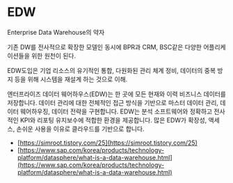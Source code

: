 # EDW

Enterprise Data Warehouse의 약자

기존 DW를 전사적으로 확장한 모델인 동시에 BPR과 CRM, BSC같은 다양한 어플리케이션들을 위한 원천이 된다.

EDW도입은 기업 리소스의 유기적인 통합, 다원화된 관리 체계 정비, 데이터의 중복 방지 등을 위해 시스템을 재설계 하는 것으로 이해.

엔터프라이즈 데이터 웨어하우스(EDW)는 한 곳에 모든 현재와 이력 비즈니스 데이터를 저장합니다. 데이터 관리에 대한 전체적인 접근 방식을 기반으로 마스터 데이터 관리, 데이터 웨어하우징, 데이터 전략을 구현합니다. EDW는 분석 소프트웨어와 정확하고 전사적인 KPI와 리포팅 유지보수에 적합한 환경을 제공합니다. 많은 EDW가 확장성, 액세스, 손쉬운 사용을 이유로 클라우드를 기반으로 합니다.



* [https://simroot.tistory.com/25](https://simroot.tistory.com/25)
* [https://www.sap.com/korea/products/technology-platform/datasphere/what-is-a-data-warehouse.html](https://www.sap.com/korea/products/technology-platform/datasphere/what-is-a-data-warehouse.html)

